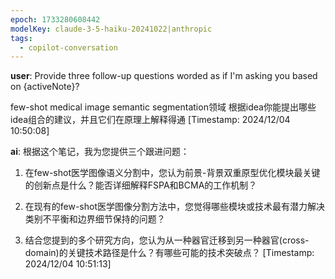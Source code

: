 ```yaml
---
epoch: 1733280608442
modelKey: claude-3-5-haiku-20241022|anthropic
tags:
  - copilot-conversation
---
```


**user**: Provide three follow-up questions worded as if I'm asking you based on {activeNote}?

few-shot medical image semantic segmentation领域
根据idea你能提出哪些idea组合的建议，并且它们在原理上解释得通
[Timestamp: 2024/12/04 10:50:08]

**ai**: 根据这个笔记，我为您提供三个跟进问题：

1. 在few-shot医学图像语义分割中，您认为前景-背景双重原型优化模块最关键的创新点是什么？能否详细解释FSPA和BCMA的工作机制？

2. 在现有的few-shot医学图像分割方法中，您觉得哪些模块或技术最有潜力解决类别不平衡和边界细节保持的问题？

3. 结合您提到的多个研究方向，您认为从一种器官迁移到另一种器官(cross-domain)的关键技术路径是什么？有哪些可能的技术突破点？
[Timestamp: 2024/12/04 10:51:13]